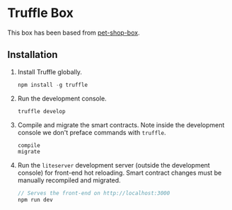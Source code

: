 #  Truffle Box

This box has been based from [pet-shop-box](https://github.com/truffle-box/pet-shop-box).

## Installation

1. Install Truffle globally.
    ```javascript
    npm install -g truffle
    ```
2. Run the development console.
    ```javascript
    truffle develop
    ```

3. Compile and migrate the smart contracts. Note inside the development console we don't preface commands with `truffle`.
    ```javascript
    compile
    migrate
    ```

4. Run the `liteserver` development server (outside the development console) for front-end hot reloading. Smart contract changes must be manually recompiled and migrated.
    ```javascript
    // Serves the front-end on http://localhost:3000
    npm run dev
    ```
